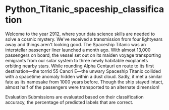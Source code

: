 # Python_Titanic_spaceship_classification
Welcome to the year 2912, where your data science skills are needed to solve a cosmic mystery. We've received a transmission from four lightyears away and things aren't looking good.
The Spaceship Titanic was an interstellar passenger liner launched a month ago. With almost 13,000 passengers on board, the vessel set out on its maiden voyage transporting emigrants from our solar system to three newly habitable exoplanets orbiting nearby stars.
While rounding Alpha Centauri en route to its first destination—the torrid 55 Cancri E—the unwary Spaceship Titanic collided with a spacetime anomaly hidden within a dust cloud. Sadly, it met a similar fate as its namesake from 1000 years before. Though the ship stayed intact, almost half of the passengers were transported to an alternate dimension!

Evaluation
Submissions are evaluated based on their classification accuracy, the percentage of predicted labels that are correct.
